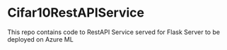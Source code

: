 # Cifar10RestAPIService
 This repo contains code to RestAPI Service served for Flask Server to be deployed on Azure ML 
